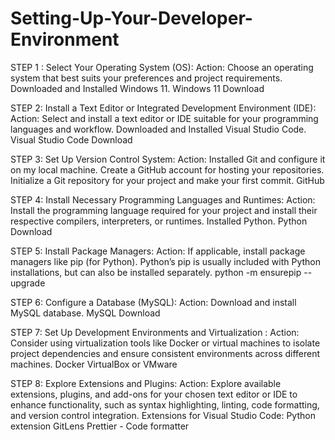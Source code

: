 # Setting-Up-Your-Developer-Environment
STEP 1 : Select Your Operating System (OS):
Action: Choose an operating system that best suits your preferences and project requirements.
Downloaded and Installed Windows 11.
Windows 11 Download

STEP 2: Install a Text Editor or Integrated Development Environment (IDE):
Action: Select and install a text editor or IDE suitable for your programming languages and workflow.
Downloaded and Installed Visual Studio Code.
Visual Studio Code Download

STEP 3: Set Up Version Control System:
Action: Installed Git and configure it on my local machine. Create a GitHub account for hosting your repositories. Initialize a Git repository for your project and make your first commit.
GitHub

STEP 4: Install Necessary Programming Languages and Runtimes:
Action: Install the programming language required for your project and install their respective compilers, interpreters, or runtimes.
Installed Python.
Python Download

STEP 5: Install Package Managers:
Action: If applicable, install package managers like pip (for Python).
Python’s pip is usually included with Python installations, but can also be installed separately.
python -m ensurepip --upgrade

STEP 6: Configure a Database (MySQL):
Action: Download and install MySQL database.
MySQL Download

STEP 7: Set Up Development Environments and Virtualization :
Action: Consider using virtualization tools like Docker or virtual machines to isolate project dependencies and ensure consistent environments across different machines.
Docker
VirtualBox or VMware

STEP 8: Explore Extensions and Plugins:
Action: Explore available extensions, plugins, and add-ons for your chosen text editor or IDE to enhance functionality, such as syntax highlighting, linting, code formatting, and version control integration. Extensions for Visual Studio Code:
Python extension
GitLens
Prettier - Code formatter

